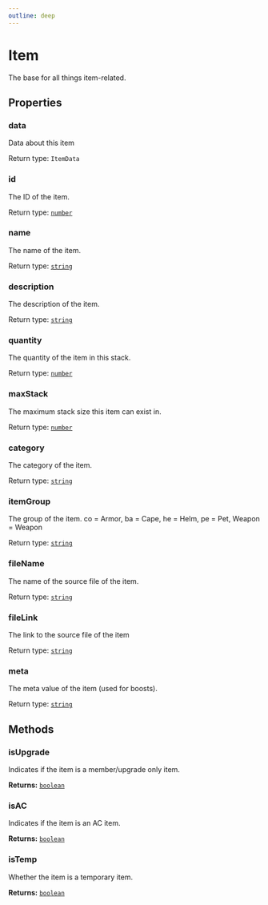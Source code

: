 ```yaml
---
outline: deep
---
```

# Item

The base for all things item-related.



## Properties

### data
Data about this item


Return type: `ItemData`

### id <Badge text="getter" />
The ID of the item.


Return type: <code><a href="https://developer.mozilla.org/en-US/docs/Web/JavaScript/Reference/Global_Objects/Number">number</a></code>

### name <Badge text="getter" />
The name of the item.


Return type: <code><a href="https://developer.mozilla.org/en-US/docs/Web/JavaScript/Reference/Global_Objects/String">string</a></code>

### description <Badge text="getter" />
The description of the item.


Return type: <code><a href="https://developer.mozilla.org/en-US/docs/Web/JavaScript/Reference/Global_Objects/String">string</a></code>

### quantity <Badge text="getter" />
The quantity of the item in this stack.


Return type: <code><a href="https://developer.mozilla.org/en-US/docs/Web/JavaScript/Reference/Global_Objects/Number">number</a></code>

### maxStack <Badge text="getter" />
The maximum stack size this item can exist in.


Return type: <code><a href="https://developer.mozilla.org/en-US/docs/Web/JavaScript/Reference/Global_Objects/Number">number</a></code>

### category <Badge text="getter" />
The category of the item.


Return type: <code><a href="https://developer.mozilla.org/en-US/docs/Web/JavaScript/Reference/Global_Objects/String">string</a></code>

### itemGroup <Badge text="getter" />
The group of the item.
co = Armor, ba = Cape, he = Helm, pe = Pet, Weapon = Weapon


Return type: <code><a href="https://developer.mozilla.org/en-US/docs/Web/JavaScript/Reference/Global_Objects/String">string</a></code>

### fileName <Badge text="getter" />
The name of the source file of the item.


Return type: <code><a href="https://developer.mozilla.org/en-US/docs/Web/JavaScript/Reference/Global_Objects/String">string</a></code>

### fileLink <Badge text="getter" />
The link to the source file of the item


Return type: <code><a href="https://developer.mozilla.org/en-US/docs/Web/JavaScript/Reference/Global_Objects/String">string</a></code>

### meta <Badge text="getter" />
The meta value of the item (used for boosts).


Return type: <code><a href="https://developer.mozilla.org/en-US/docs/Web/JavaScript/Reference/Global_Objects/String">string</a></code>

## Methods

### isUpgrade
Indicates if the item is a member/upgrade only item.



**Returns:** <code><a href="https://developer.mozilla.org/en-US/docs/Web/JavaScript/Reference/Global_Objects/Boolean">boolean</a></code> 

### isAC
Indicates if the item is an AC item.



**Returns:** <code><a href="https://developer.mozilla.org/en-US/docs/Web/JavaScript/Reference/Global_Objects/Boolean">boolean</a></code> 

### isTemp
Whether the item is a temporary item.



**Returns:** <code><a href="https://developer.mozilla.org/en-US/docs/Web/JavaScript/Reference/Global_Objects/Boolean">boolean</a></code> 